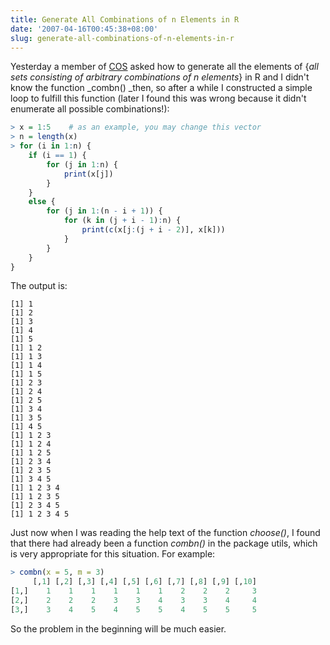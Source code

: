 ```yaml
---
title: Generate All Combinations of n Elements in R
date: '2007-04-16T00:45:38+08:00'
slug: generate-all-combinations-of-n-elements-in-r
---
```


Yesterday a member of [COS](http://www.cos.name/) asked how to generate all the elements of {_all sets consisting of arbitrary combinations of n elements_} in R and I didn't know the function _combn() _then, so after a while I constructed a simple loop to fulfill this function (later I found this was wrong because it didn't enumerate all possible combinations!):

```r
> x = 1:5    # as an example, you may change this vector
> n = length(x)
> for (i in 1:n) {
    if (i == 1) {
        for (j in 1:n) {
            print(x[j])
        }
    }
    else {
        for (j in 1:(n - i + 1)) {
            for (k in (j + i - 1):n) {
                print(c(x[j:(j + i - 2)], x[k]))
            }
        }
    }
}
```

The output is:

```    
[1] 1
[1] 2
[1] 3
[1] 4
[1] 5
[1] 1 2
[1] 1 3
[1] 1 4
[1] 1 5
[1] 2 3
[1] 2 4
[1] 2 5
[1] 3 4
[1] 3 5
[1] 4 5
[1] 1 2 3
[1] 1 2 4
[1] 1 2 5
[1] 2 3 4
[1] 2 3 5
[1] 3 4 5
[1] 1 2 3 4
[1] 1 2 3 5
[1] 2 3 4 5
[1] 1 2 3 4 5
```

Just now when I was reading the help text of the function _choose()_, I found that there had already been a function _combn()_ in the package utils, which is very appropriate for this situation. For example:

```r
> combn(x = 5, m = 3)
     [,1] [,2] [,3] [,4] [,5] [,6] [,7] [,8] [,9] [,10]
[1,]    1    1    1    1    1    1    2    2    2     3
[2,]    2    2    2    3    3    4    3    3    4     4
[3,]    3    4    5    4    5    5    4    5    5     5
```

So the problem in the beginning will be much easier.

